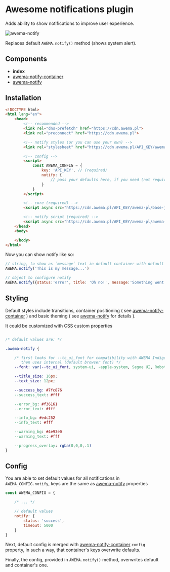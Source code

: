 # Awesome notifications plugin

Adds ability to show notifications to improve user experience.

![awema-notify](/assets/awema-pl/wiki/img/docs/awema-notify.gif)

Replaces default `AWEMA.notify()` method (shows system alert).


## Components

- **index**
- [awema-notify-container](./awema-notify-container.md)
- [awema-notify](./awema-notify.md)


## Installation

```html
<!DOCTYPE html>
<html lang="en">
    <head>
        <!-- recommended -->
        <link rel="dns-prefetch" href="https://cdn.awema.pl">
        <link rel="preconnect" href="https://cdn.awema.pl">

        <!-- notify styles (or you can use your own) -->
        <link rel="stylesheet" href="https://cdn.awema.pl/API_KEY/awema-pl/awema-notify/v1.x.x/css/main.css">

        <!-- config -->
        <script>
            const AWEMA_CONFIG = {
                key: 'API_KEY', // (required)
                notify: {
                    // pass your defaults here, if you need (not required)
                }
            }
        </script>

        <!-- core (required) -->
        <script async src="https://cdn.awema.pl/API_KEY/awema-pl/base-js/v1.x.x/js/main.js"></script>

        <!-- notify script (required) -->
        <script async src="https://cdn.awema.pl/API_KEY/awema-pl/awema-notify/v1.x.x/js/main.js"></script>
    </head>
    <body>

    </body>
</html>
```

Now you can show notify like so:

```javascript
// string, to show as `message` text in default container with default config
AWEMA.notify('This is my message...')

// object to configure notify
AWEMA.notify({status:'error', title: 'Oh no!', message:'Something went wrong...'})
```

## Styling

Default styles include transitions, container positioning ( see [awema-notify-container](./awema-notify-container.md) ) and basic theming ( see [awema-notify](./awema-notify.md) for details ).

It could be customized with CSS custom properties

```css

/* default values are: */

.awema-notify {

    /* first looks for --tc_ui_font for compatibility with AWEMA Indigo Layout component,
       then uses internal (default browser font) */
    --font: var(--tc_ui_font, system-ui, -apple-system, Segoe UI, Roboto, sans-serif);

    --title_size: 16px;
    --text_size: 12px;

    --success_bg: #7fc876
    --success_text: #fff

    --error_bg: #f36161
    --error_text: #fff

    --info_bg: #edc252
    --info_text: #fff

    --warning_bg: #4e93e0
    --warning_text: #fff

    --progress_overlay: rgba(0,0,0,.1)
}

```


## Config

You are able to set default values for all notifications in `AWEMA_CONFIG.notify`, keys are the same as [awema-notify](./awema-notify.md) properties

```javascript
const AWEMA_CONFIG = {

    /* ... */

    // default values
    notify: {
        status: 'success',
        timeout: 5000
    }
}
```

Next, default config is merged with [awema-notify-container](./awema-notify-container.md) `config` property, in such a way, that container's keys overwrite defaults.

Finally, the config, provided in `AWEMA.notify()` method, overwrites default and container's one.